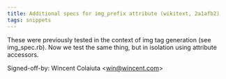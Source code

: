```yaml
---
title: Additional specs for img_prefix attribute (wikitext, 2a1afb2)
tags: snippets
---
```


These were previously tested in the context of img tag generation (see img\_spec.rb). Now we test the same thing, but in isolation using attribute accessors.

Signed-off-by: Wincent Colaiuta &lt;win@wincent.com&gt;
